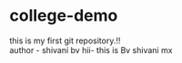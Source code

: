 # college-demo
this is my first git repository.!!
<br>
author - shivani bv
hii- this is Bv shivani 
mx
 
